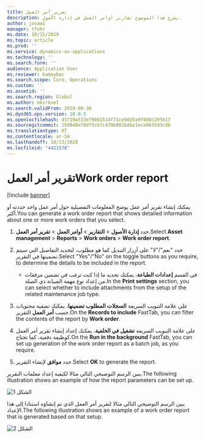 ```yaml
---
title: تقرير أمر العمل
description: يشرح هذا الموضوع تقارير أوامر العمل في إدارة الأصول.
author: josaw1
manager: tfehr
ms.date: 10/15/2019
ms.topic: article
ms.prod: ''
ms.service: dynamics-ax-applications
ms.technology: ''
ms.search.form: ''
audience: Application User
ms.reviewer: kamaybac
ms.search.scope: Core, Operations
ms.custom: ''
ms.assetid: ''
ms.search.region: Global
ms.author: mkirknel
ms.search.validFrom: 2019-09-30
ms.dyn365.ops.version: 10.0.5
ms.openlocfilehash: d3719a533ef9861514f71ce98d5a9f080c29fb17
ms.sourcegitcommit: 199848e78df5cb7c439b001bdbe1ece963593cdb
ms.translationtype: HT
ms.contentlocale: ar-SA
ms.lasthandoff: 10/13/2020
ms.locfileid: "4421578"
---
```

# <a name="work-order-report"></a><span data-ttu-id="d8f5e-103">تقرير أمر العمل</span><span class="sxs-lookup"><span data-stu-id="d8f5e-103">Work order report</span></span>

[!include [banner](../../includes/banner.md)]


<span data-ttu-id="d8f5e-104">يمكنك إنشاء تقرير أمر عمل يوضح المعلومات التفصيلية حول أمر عمل واحد حددته أو أكثر.</span><span class="sxs-lookup"><span data-stu-id="d8f5e-104">You can generate a work order report that shows detailed information about one or more work orders that you select.</span></span>

1. <span data-ttu-id="d8f5e-105">حدد **إدارة الأصول** > **التقارير** > **أوامر العمل** > **تقرير أمر العمل**.</span><span class="sxs-lookup"><span data-stu-id="d8f5e-105">Select **Asset management** > **Reports** > **Work orders** > **Work order report**.</span></span>

2. <span data-ttu-id="d8f5e-106">حدد "نعم"/"لا" على أزرار التبديل كما هو مطلوب، لتحديد التفاصيل التي سيتم تضمينها في التقرير.</span><span class="sxs-lookup"><span data-stu-id="d8f5e-106">Select "Yes"/"No" on the toggle buttons as you require, to determine the details to be included in the report.</span></span>  
    - <span data-ttu-id="d8f5e-107">في القسم **إعدادات الطباعة**، يمكنك تحديد ما إذا كنت ترغب في تضمين مرفقات من إعداد نوع مهمة الصيانة ذي الصلة.</span><span class="sxs-lookup"><span data-stu-id="d8f5e-107">In the **Print settings** section, you can select whether to include attachments from the setup of the related maintenance job type.</span></span>

3. <span data-ttu-id="d8f5e-108">على علامة التبويب السريعة **السجلات المطلوب تضمينها‬**، يمكنك تصفية محتويات التقرير‏‎ حسب **أمر العمل**.</span><span class="sxs-lookup"><span data-stu-id="d8f5e-108">On the **Records to include** FastTab, you can filter the contents of the report by **Work order**.</span></span>

4. <span data-ttu-id="d8f5e-109">على علامة التبويب السريعة **تشغيل في الخلفية‬**، يمكنك إعداد إنشاء تقرير أمر العمل كوظيفة دفعية، كما تحتاج.</span><span class="sxs-lookup"><span data-stu-id="d8f5e-109">On the **Run in the background** FastTab, you can set up generation of the work order report as a batch job, as you require.</span></span>

5. <span data-ttu-id="d8f5e-110">حدد **موافق** لإنشاء التقرير.</span><span class="sxs-lookup"><span data-stu-id="d8f5e-110">Select **OK** to generate the report.</span></span>

<span data-ttu-id="d8f5e-111">يبين الرسم التوضيحي التالي مثالا لكيفية إعداد معلمات التقرير.</span><span class="sxs-lookup"><span data-stu-id="d8f5e-111">The following illustration shows an example of how the report parameters can be set up.</span></span>

![الشكل 1](media/20-work-orders.png)

<span data-ttu-id="d8f5e-113">يبين الرسم التوضيحي التالي مثالا لتقرير أمر العمل الذي تم إنشاؤه استنادا إلى هذا الإعداد.</span><span class="sxs-lookup"><span data-stu-id="d8f5e-113">The following illustration shows an example of a work order report that is generated based on that setup.</span></span>

![الشكل 2](media/21-work-orders.png)

